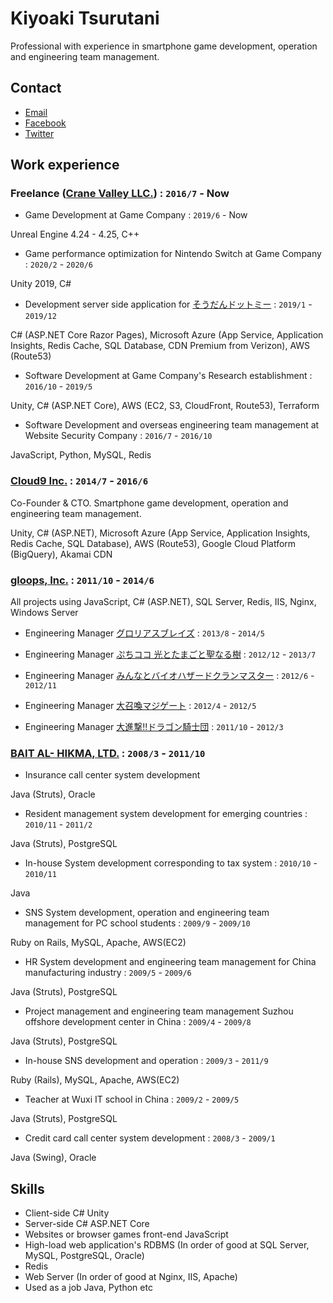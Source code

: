 # Kiyoaki Tsurutani
Professional with experience in smartphone game development, operation and engineering team management.

## Contact

* [Email](mailto:kiyoaki.tsurutani@gmail.com)
* [Facebook](https://www.facebook.com/k.tsurutani)
* [Twitter](https://twitter.com/k_tsurutani)

## Work experience

### Freelance ([Crane Valley LLC.](https://www.crane-valley.co.jp/)) : `2016/7` - Now

* Game Development at Game Company : `2019/6` - Now

Unreal Engine 4.24 - 4.25, C++

* Game performance optimization for Nintendo Switch at Game Company : `2020/2` - `2020/6`

Unity 2019, C#

* Development server side application for [そうだんドットミー](https://www.google.com/search?q=%E3%81%9D%E3%81%86%E3%81%A0%E3%82%93%E3%83%89%E3%83%83%E3%83%88%E3%83%9F%E3%83%BC) : `2019/1` - `2019/12`

C# (ASP.NET Core Razor Pages), Microsoft Azure (App Service, Application Insights, Redis Cache, SQL Database, CDN Premium from Verizon), AWS (Route53)

* Software Development at Game Company's Research establishment : `2016/10` - `2019/5`

Unity, C# (ASP.NET Core), AWS (EC2, S3, CloudFront, Route53), Terraform

* Software Development and overseas engineering team management at Website Security Company : `2016/7` - `2016/10`

JavaScript, Python, MySQL, Redis

### [Cloud9 Inc.](https://cloud9-plus.com/) : `2014/7` - `2016/6`

Co-Founder & CTO. Smartphone game development, operation and engineering team management.

Unity, C# (ASP.NET), Microsoft Azure (App Service, Application Insights, Redis Cache, SQL Database), AWS (Route53), Google Cloud Platform (BigQuery), Akamai CDN

### [gloops, Inc.](https://www.google.com/search?q=gloops) : `2011/10` - `2014/6`

All projects using JavaScript, C# (ASP.NET), SQL Server, Redis, IIS, Nginx, Windows Server

* Engineering Manager [グロリアスブレイズ](https://www.google.com/search?q=グロリアスブレイズ) : `2013/8` - `2014/5`

* Engineering Manager [ぷちココ 光とたまごと聖なる樹](https://www.google.com/search?q=ぷちココ+光とたまごと聖なる樹) : `2012/12` - `2013/7`

* Engineering Manager [みんなとバイオハザードクランマスター](https://www.google.com/search?q=みんなとバイオハザードクランマスター) : `2012/6` - `2012/11`

* Engineering Manager [大召喚マジゲート](https://www.google.com/search?q=大召喚マジゲート) : `2012/4` - `2012/5`

* Engineering Manager [大進撃!!ドラゴン騎士団](https://www.google.com/search?q=大進撃!!ドラゴン騎士団) : `2011/10` - `2012/3`

### [BAIT AL- HIKMA, LTD.](https://www.bai.co.jp/) : `2008/3` - `2011/10`

* Insurance call center system development

Java (Struts), Oracle

* Resident management system development for emerging countries : `2010/11` - `2011/2`

Java (Struts), PostgreSQL

* In-house System development corresponding to tax system : `2010/10` - `2010/11`

Java

* SNS System development, operation and engineering team management for PC school students : `2009/9` - `2009/10`

Ruby on Rails, MySQL, Apache, AWS(EC2)

* HR System development and engineering team management for China manufacturing industry : `2009/5` - `2009/6`

Java (Struts), PostgreSQL

* Project management and engineering team management Suzhou offshore development center in China : `2009/4` - `2009/8`

Java (Struts), PostgreSQL

* In-house SNS development and operation : `2009/3` - `2011/9`

Ruby (Rails), MySQL, Apache, AWS(EC2)

* Teacher at Wuxi IT school in China : `2009/2` - `2009/5`

Java (Struts), PostgreSQL

* Credit card call center system development : `2008/3` - `2009/1`

Java (Swing), Oracle

## Skills

* Client-side C# Unity
* Server-side C# ASP.NET Core
* Websites or browser games front-end JavaScript
* High-load web application's RDBMS (In order of good at SQL Server, MySQL, PostgreSQL, Oracle)
* Redis
* Web Server (In order of good at Nginx, IIS, Apache)
* Used as a job Java, Python etc

